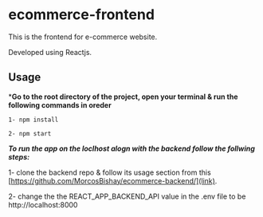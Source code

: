# ecommerce-frontend

This is the frontend for e-commerce website.

Developed using Reactjs.

## Usage

***Go to the root directory of the project, open your terminal & run the following commands in oreder**
```
1- npm install

2- npm start
```

***To run the app on the loclhost alogn with the backend follow the follwing steps:***

1- clone the backend repo & follow its usage section from this [https://github.com/MorcosBishay/ecommerce-backend/](link).

2- change the the REACT_APP_BACKEND_API value in the .env file to be http://localhost:8000 

